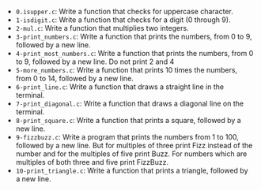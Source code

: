 - `0.isupper.c`: Write a function that checks for uppercase character.
- `1-isdigit.c`: Write a function that checks for a digit (0 through 9).
- `2-mul.c`: Write a function that multiplies two integers.
- `3-print_numbers.c`: Write a function that prints the numbers, from 0 to 9, followed by a new line.
- `4-print_most_numbers.c`: Write a function that prints the numbers, from 0 to 9, followed by a new line. Do not print 2 and 4
- `5-more_numbers.c`: Write a function that prints 10 times the numbers, from 0 to 14, followed by a new line.
- `6-print_line.c`: Write a function that draws a straight line in the terminal.
- `7-print_diagonal.c`: Write a function that draws a diagonal line on the terminal.
- `8-print_square.c`: Write a function that prints a square, followed by a new line.
- `9-fizzbuzz.c`: Write a program that prints the numbers from 1 to 100, followed by a new line. But for multiples of three print Fizz instead of the number and for the multiples of five print Buzz. For numbers which are multiples of both three and five print FizzBuzz.
- `10-print_triangle.c`: Write a function that prints a triangle, followed by a new line.
